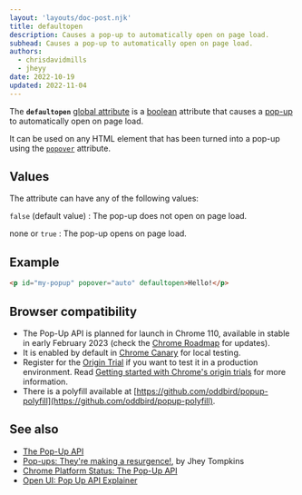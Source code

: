 ```yaml
---
layout: 'layouts/doc-post.njk'
title: defaultopen
description: Causes a pop-up to automatically open on page load.
subhead: Causes a pop-up to automatically open on page load.
authors:
  - chrisdavidmills
  - jheyy
date: 2022-10-19
updated: 2022-11-04
---
```


The **`defaultopen`** [global attribute](https://developer.mozilla.org/docs/Web/HTML/Global_attributes) is a [boolean](https://developer.mozilla.org/docs/Glossary/Boolean) attribute that causes a [pop-up](/docs/web-platform/pop-up-api/) to automatically open on page load.

It can be used on any HTML element that has been turned into a pop-up using the [`popover`](/docs/web-platform/pop-up-api/popover-attribute) attribute.

## Values

The attribute can have any of the following values:

`false` (default value)
: The pop-up does not open on page load.
    
none or `true`
: The pop-up opens on page load.

## Example

```html
<p id="my-popup" popover="auto" defaultopen>Hello!</p>
```

## Browser compatibility

* The Pop-Up API is planned for launch in Chrome 110, available in stable in early February 2023 (check the [Chrome Roadmap](https://chromestatus.com/roadmap) for updates).
* It is enabled by default in [Chrome Canary](https://www.google.com/chrome/canary/) for local testing.  
* Register for the [Origin Trial](/origintrials/#/view_trial/4500221927649968129) if you want to test it in a production environment. Read [Getting started with Chrome's origin trials](/docs/web-platform/origin-trials/) for more information.
* There is a polyfill available at [https://github.com/oddbird/popup-polyfill](https://github.com/oddbird/popup-polyfill).

## See also

* [The Pop-Up API](/docs/web-platform/pop-up-api/)
* [Pop-ups: They're making a resurgence!](/blog/pop-ups-theyre-making-a-resurgence/), by Jhey Tompkins
* [Chrome Platform Status: The Pop-Up API](https://chromestatus.com/feature/5463833265045504) 
* [Open UI: Pop Up API Explainer](https://open-ui.org/components/popup.research.explainer)